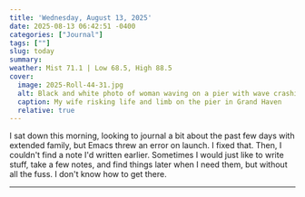 ```yaml
---
title: 'Wednesday, August 13, 2025'
date: 2025-08-13 06:42:51 -0400
categories: ["Journal"]
tags: [""]
slug: today
summary: 
weather: Mist 71.1 | Low 68.5, High 88.5
cover: 
  image: 2025-Roll-44-31.jpg
  alt: Black and white photo of woman waving on a pier with wave crashing behind her
  caption: My wife risking life and limb on the pier in Grand Haven
  relative: true
---
```


I sat down this morning, looking to journal a bit about the past few days with extended family, but Emacs threw an error on launch. I fixed that. Then, I couldn't find a note I'd written earlier. Sometimes I would just like to write stuff, take a few notes, and find things later when I need them, but without all the fuss. I don't know how to get there.

-----

